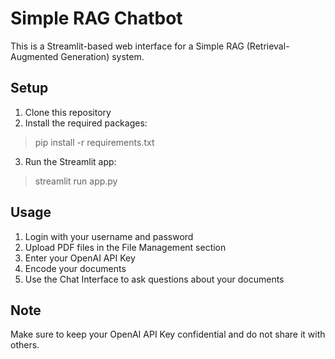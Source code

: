 # Simple RAG Chatbot

This is a Streamlit-based web interface for a Simple RAG (Retrieval-Augmented Generation) system.

## Setup

1. Clone this repository
2. Install the required packages:

> pip install -r requirements.txt

3. Run the Streamlit app:

> streamlit run app.py

## Usage

1. Login with your username and password
2. Upload PDF files in the File Management section
3. Enter your OpenAI API Key
4. Encode your documents
5. Use the Chat Interface to ask questions about your documents

## Note

Make sure to keep your OpenAI API Key confidential and do not share it with others.